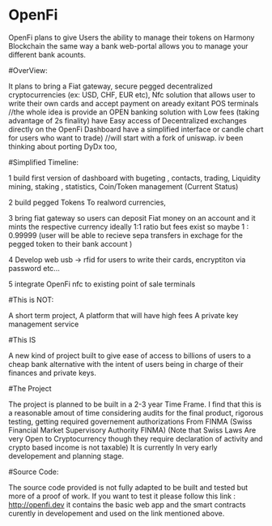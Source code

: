 # OpenFi
 OpenFi plans to give Users the ability to manage their tokens on Harmony Blockchain the same way a bank web-portal allows you to manage your different bank acounts.



#OverView:



It plans to bring a Fiat gateway, secure pegged decentralized
cryptocurrencies (ex:  USD, CHF, EUR etc), 
Nfc solution that allows user to write their own cards and accept 
payment on aready exitant POS terminals //the whole idea is provide an OPEN banking solution with Low fees (taking advantage of 2s finality)
have Easy access of Decentralized exchanges directly on the OpenFi Dashboard 
have a simplified interface or candle chart for users who want to trade) //will start with a fork of uniswap. iv been thinking about porting DyDx too,



#Simplified Timeline:

1 build first version of dashboard with bugeting , contacts, trading, Liquidity mining, staking , statistics, Coin/Token management (Current Status)

2 build pegged Tokens To realword currencies,

3 bring fiat gateway so users can deposit Fiat money on an account and it mints the respective currency ideally 1:1 ratio but fees exist so maybe 1 : 0.99999 (user will be able to recieve sepa transfers in exchage for the pegged token to their bank account )

4 Develop web usb -> rfid for users to write their cards, encryptiton via password etc...

5 integrate OpenFi nfc to existing point of sale terminals


#This is NOT:

A short term project,
A platform that will have high fees
A private key management service

#This IS

A new kind of project built to give ease of access to billions of users to a cheap bank alternative with the intent of users being in charge of their finances and private keys.




#The Project

The project is planned to be built in a 2-3 year Time Frame. I find that this is a reasonable amout of time considering audits for the final product, rigorous testing, getting required governement authorizations From FINMA (Swiss Financial Market Supervisory Authority FINMA) (Note that Swiss Laws Are very Open to Cryptocurrency though they require declaration of activity and crypto based income is not taxable)
It is currently In very early developement and planning stage. 


#Source Code:

The source code provided is not fully adapted to be built and tested but more of a proof of work. If you want to test it please follow this link : http://openfi.dev
it contains the basic web app and the smart contracts curently in developement and used on the link mentioned above.


